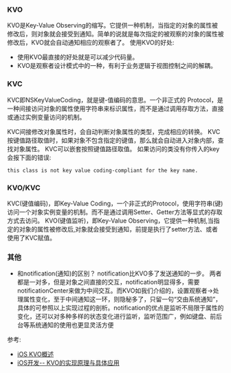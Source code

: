 ### KVO
KVO是Key-Value Observing的缩写。它提供一种机制，当指定的对象的属性被修改后，则对象就会接受到通知。简单的说就是每次指定的被观察的对象的属性被修改后，KVO就会自动通知相应的观察者了。
使用KVO的好处:
* 使用KVO最直接的好处就是可以减少代码量。
* KVO是观察者设计模式中的一种，有利于业务逻辑于视图控制之间的解耦。

### KVC
KVC即NSKeyValueCoding，就是键-值编码的意思。一个非正式的 Protocol，是一种间接访问对象的属性使用字符串来标识属性，而不是通过调用存取方法，直接或通过实例变量访问的机制。

KVC间接修改对象属性时，会自动判断对象属性的类型，完成相应的转换。
KVC按键值路径取值时，如果对象不包含指定的键值，那么就会自动进入对象内部，查找对象属性。
KVC可以嵌套按照键值路径取值。
如果访问的类没有你传入的key会报下面的错误:

```
this class is not key value coding-compliant for the key name.
```
### KVO/KVC
KVC(键值编码)，即Key-Value Coding，一个非正式的Protocol，使用字符串(键)访问一个对象实例变量的机制。而不是通过调用Setter、Getter方法等显式的存取方式去访问。
KVO(键值监听)，即Key-Value Observing，它提供一种机制,当指定的对象的属性被修改后,对象就会接受到通知，前提是执行了setter方法、或者使用了KVC赋值。

### 其他
* 和notification(通知)的区别？
notification比KVO多了发送通知的一步。
两者都是一对多，但是对象之间直接的交互，notification明显得多，需要notificationCenter来做为中间交互。而KVO如我们介绍的，设置观察者->处理属性变化，至于中间通知这一环，则隐秘多了，只留一句“交由系统通知”，具体的可参照以上实现过程的剖析。notification的优点是监听不局限于属性的变化，还可以对多种多样的状态变化进行监听，监听范围广，例如键盘、前后台等系统通知的使用也更显灵活方便


参考:
* [iOS KVO概述](http://www.superqq.com/blog/2015/06/05/ios-kvogai-shu-yu-shi-jian/)
* [iOS开发-- KVO的实现原理与具体应用](http://www.jianshu.com/p/e59bb8f59302)